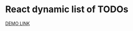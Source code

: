 # React dynamic list of TODOs
[DEMO LINK](https://xipholena.github.io/react_dynamic-list-of-todos/)
